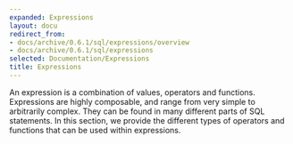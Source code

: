 ```yaml
---
expanded: Expressions
layout: docu
redirect_from:
- docs/archive/0.6.1/sql/expressions/overview
- docs/archive/0.6.1/sql/expressions
selected: Documentation/Expressions
title: Expressions
---
```


An expression is a combination of values, operators and functions. Expressions are highly composable, and range from very simple to arbitrarily complex. They can be found in many different parts of SQL statements. In this section, we provide the different types of operators and functions that can be used within expressions.